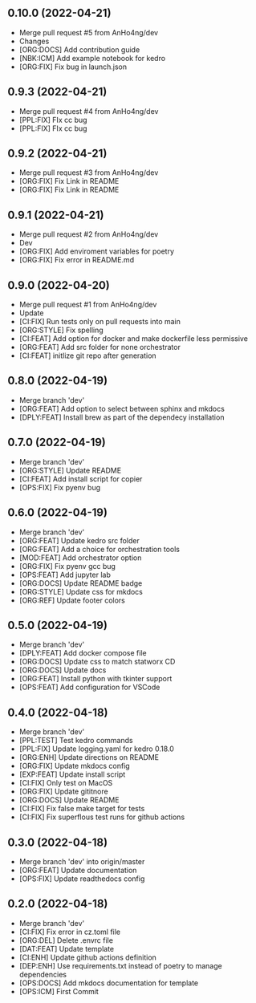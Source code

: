 ## 0.10.0 (2022-04-21)


- Merge pull request #5 from AnHo4ng/dev
- Changes
- [ORG:DOCS] Add contribution guide
- [NBK:ICM] Add example notebook for kedro
- [ORG:FIX] Fix bug in launch.json

## 0.9.3 (2022-04-21)


- Merge pull request #4 from AnHo4ng/dev
- [PPL:FIX] FIx cc bug
- [PPL:FIX] FIx cc bug

## 0.9.2 (2022-04-21)


- Merge pull request #3 from AnHo4ng/dev
- [ORG:FIX] Fix Link in README
- [ORG:FIX] Fix Link in README

## 0.9.1 (2022-04-21)


- Merge pull request #2 from AnHo4ng/dev
- Dev
- [ORG:FIX] Add enviroment variables for poetry
- [ORG:FIX] Fix error in README.md

## 0.9.0 (2022-04-20)


- Merge pull request #1 from AnHo4ng/dev
- Update
- [CI:FIX] Run tests only on pull requests into main
- [ORG:STYLE] Fix spelling
- [CI:FEAT] Add option for docker and make dockerfile less permissive
- [ORG:FEAT] Add src folder for none orchestrator
- [CI:FEAT] initlize git repo after generation

## 0.8.0 (2022-04-19)


- Merge branch 'dev'
- [ORG:FEAT] Add option to select between sphinx and mkdocs
- [DPLY:FEAT] Install brew as part of the dependecy installation

## 0.7.0 (2022-04-19)


- Merge branch 'dev'
- [ORG:STYLE] Update README
- [CI:FEAT] Add install script for copier
- [OPS:FIX] Fix pyenv bug

## 0.6.0 (2022-04-19)


- Merge branch 'dev'
- [ORG:FEAT] Update kedro src folder
- [ORG:FEAT] Add a choice for orchestration tools
- [MOD:FEAT] Add orchestrator option
- [ORG:FIX] Fix pyenv gcc bug
- [OPS:FEAT] Add jupyter lab
- [ORG:DOCS] Update README badge
- [ORG:STYLE] Update css for mkdocs
- [ORG:REF] Update footer colors

## 0.5.0 (2022-04-19)


- Merge branch 'dev'
- [DPLY:FEAT] Add docker compose file
- [ORG:DOCS] Update css to match statworx CD
- [ORG:DOCS] Update docs
- [ORG:FEAT] Install python with tkinter support
- [OPS:FEAT] Add configuration for VSCode

## 0.4.0 (2022-04-18)


- Merge branch 'dev'
- [PPL:TEST] Test kedro commands
- [PPL:FIX] Update logging.yaml for kedro 0.18.0
- [ORG:ENH] Update directions on README
- [ORG:FIX] Update mkdocs config
- [EXP:FEAT] Update install script
- [CI:FIX] Only test on MacOS
- [ORG:FIX] Update gititnore
- [ORG:DOCS] Update README
- [CI:FIX] Fix false make target for tests
- [CI:FIX] Fix superflous test runs for github actions

## 0.3.0 (2022-04-18)


- Merge branch 'dev' into origin/master
- [ORG:FEAT] Update documentation
- [OPS:FIX] Update readthedocs config

## 0.2.0 (2022-04-18)


- Merge branch 'dev'
- [CI:FIX] Fix error in cz.toml file
- [ORG:DEL] Delete .envrc file
- [DAT:FEAT] Update template
- [CI:ENH] Update github actions definition
- [DEP:ENH] Use requirements.txt instead of poetry to manage dependencies
- [OPS:DOCS] Add mkdocs documentation for template
- [OPS:ICM] First Commit
